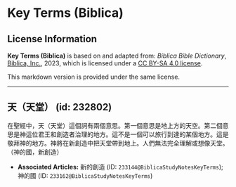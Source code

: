 # Key Terms (Biblica)

## License Information

**Key Terms (Biblica)** is based on and adapted from: _Biblica Bible Dictionary_, [Biblica, Inc.](https://www.biblica.com/), 2023, which is licensed under a [CC BY-SA 4.0 license](https://creativecommons.org/licenses/by-sa/4.0/legalcode.en).

This markdown version is provided under the same license.



--------------------------------

## 天（天堂） (id: 232802)

在聖經中，天（天堂）這個詞有兩個意思。第一個意思是地上方的天空。第二個意思是神這位君王和創造者治理的地方。這不是一個可以旅行到達的某個地方。這是敬拜神的地方。神將在新創造中把天堂帶到地上。人們無法完全理解或想像天堂。（神的國，新創造）

* **Associated Articles:** 新的創造 (ID: `233144@BiblicaStudyNotesKeyTerms`); 神的國 (ID: `233162@BiblicaStudyNotesKeyTerms`)

